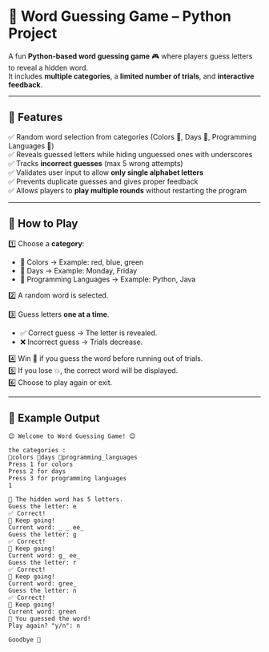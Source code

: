 # 🔡 Word Guessing Game – Python Project  

A fun **Python-based word guessing game** 🎮 where players guess letters to reveal a hidden word.  
It includes **multiple categories**, a **limited number of trials**, and **interactive feedback**.

---

## 📌 Features  
✅ Random word selection from categories (Colors 🌈, Days 📅, Programming Languages 🐍)  
✅ Reveals guessed letters while hiding unguessed ones with underscores  
✅ Tracks **incorrect guesses** (max 5 wrong attempts)  
✅ Validates user input to allow **only single alphabet letters**  
✅ Prevents duplicate guesses and gives proper feedback  
✅ Allows players to **play multiple rounds** without restarting the program  

---

## 🎯 How to Play  
1️⃣ Choose a **category**:  
   - 🌈 Colors → Example: red, blue, green  
   - 📅 Days → Example: Monday, Friday  
   - 🐍 Programming Languages → Example: Python, Java  

2️⃣ A random word is selected.  

3️⃣ Guess letters **one at a time**.  
   - ✅ Correct guess → The letter is revealed.  
   - ❌ Incorrect guess → Trials decrease.  

4️⃣ Win 🎉 if you guess the word before running out of trials.  
5️⃣ If you lose 💥, the correct word will be displayed.  
6️⃣ Choose to play again or exit.  

---

## 📸 Example Output
```
😊 Welcome to Word Guessing Game! 😊

the categories :
🌈colors 📅days 🐍programming_languages
Press 1 for colors
Press 2 for days
Press 3 for programming languages
1

🔡 The hidden word has 5 letters.
Guess the letter: e
✅ Correct!
💪 Keep going!
Current word: _ _ ee_
Guess the letter: g
✅ Correct!
💪 Keep going!
Current word: g_ ee_
Guess the letter: r
✅ Correct!
💪 Keep going!
Current word: gree_
Guess the letter: n
✅ Correct!
💪 Keep going!
Current word: green
🎉 You guessed the word!
Play again? "y/n": n

Goodbye 👋
```

